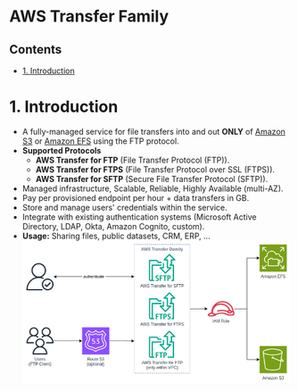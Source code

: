 # AWS Transfer Family <!-- omit in toc -->

## Contents <!-- omit in toc -->

- [1. Introduction](#1-introduction)

# 1. Introduction

- A fully-managed service for file transfers into and out **ONLY** of [Amazon S3](/Storage/Amazon%20S3.md) or [Amazon EFS](/Storage/Amazon%20EFS.md) using the FTP protocol.
- **Supported Protocols**
  - **AWS Transfer for FTP** (File Transfer Protocol (FTP)).
  - **AWS Transfer for FTPS** (File Transfer Protocol over SSL (FTPS)).
  - **AWS Transfer for SFTP** (Secure File Transfer Protocol (SFTP)).
- Managed infrastructure, Scalable, Reliable, Highly Available (multi-AZ).
- Pay per provisioned endpoint per hour + data transfers in GB.
- Store and manage users' credentials within the service.
- Integrate with existing authentication systems (Microsoft Active Directory, LDAP, Okta, Amazon Cognito, custom).
- **Usage:** Sharing files, public datasets, CRM, ERP, ...
  ![AWS Transfer Family](/Images/Migration%20&%20Transfer/AWSTransferFamily.png)
